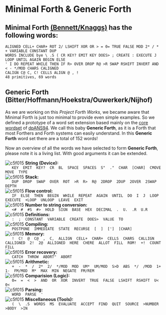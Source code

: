 # Minimal Forth & Generic Forth

## Minimal Forth [(Bennett/Knaggs)](http://www.euroforth.org/ef15/papers/knaggs.pdf) has the following words:
 
```
ALIGNED CELL+ CHAR+ ROT 2/ LSHIFT XOR OR > = 0= TRUE FALSE MOD 2* / * + VARIABLE CONSTANT DUP 
WORDS INCLUDE bye \ .S ( CR KEY? EMIT KEY DOES> ; CREATE : EXECUTE J LOOP UNTIL AGAIN BEGIN ELSE 
' I DO REPEAT WHILE THEN IF R> OVER DROP R@ >R SWAP RSHIFT INVERT AND < - */MOD CHARS CALIGNED 
CALIGN C@ C, C! CELLS ALIGN @ , ! 
48 primitives, 69 words
```

## Generic Forth (Bitter/Hoffmann/Hoekstra/Ouwerkerk/Nijhof)

As we are working on this *Project Forth Works*, we became aware that Minimal Forth is just too minimal to provide even simple examples. So we defined a prototype of a word set extension based mainly on the [core wordset](http://forth.sourceforge.net/std/dpans/dpans6.htm) of [dpANS94](http://www.openfirmware.info/data/docs/dpans94.pdf). We call this baby **Generic Forth**, as it is a Forth that most Forthers and Forth systems can easily understand.
In this **Generic Forth** word set there are a total of 152 words!

Now an overview of all the words we have selected to form **Generic Forth**, please note it is a living list. With good arguments it can be extended.

![c5f015](https://via.placeholder.com/15/c5f015/000000?text=+) **String (Device):**  
`    KEY  EMIT  KEY?  CR  BL  SPACE  SPACES  S"  ."  CHAR  [CHAR]  CMOVE  MOVE  TYPE  `  
![c5f015](https://via.placeholder.com/15/c5f015/000000?text=+) **Stack:**  
`    DUP  DROP  SWAP  OVER  ROT  >R  R>  R@  2DROP  2DUP  2OVER  2SWAP  DEPTH  `  
![c5f015](https://via.placeholder.com/15/c5f015/000000?text=+) **Flow control:**  
`    IF  ELSE  THEN  BEGIN  WHILE  REPEAT  AGAIN  UNTIL  DO  I  J  LOOP  EXECUTE  +LOOP  UNLOOP  LEAVE  EXIT  `  
![c5f015](https://via.placeholder.com/15/c5f015/000000?text=+) **Number to string conversion:**  
`    <#  #  #S  #>  HOLD  SIGN  BASE  HEX  DECIMAL  .  U.  .R  U.R  `  
![c5f015](https://via.placeholder.com/15/c5f015/000000?text=+) **Definitions:**  
`    :  ;  CONSTANT  VARIABLE  CREATE  DOES>  VALUE  TO  `  
![c5f015](https://via.placeholder.com/15/c5f015/000000?text=+) **Compiling:**  
`    POSTPONE  IMMEDIATE  STATE  RECURSE  [  ]  [']  [CHAR]  `  
![c5f015](https://via.placeholder.com/15/c5f015/000000?text=+) **Memory:**  
`    !  C!  @  C@  ,  C,  ALLIGN  CELL+  CHAR+  CELLS  CHARS  CALLIGN  CALLIGNED  2!  2@  ALLIGNED  HERE  CHERE  ALLOT  FILL  ROM!  +!  COUNT  FILL  `  
![c5f015](https://via.placeholder.com/15/c5f015/000000?text=+) **Error recovery:**  
`    CATCH  THROW  ABORT"  ABORT  `  
![c5f015](https://via.placeholder.com/15/c5f015/000000?text=+) **Arithmetic:**  
`    +  -  *  /  2*  2/  */MOD  MOD  UM*  UM/MOD  S>D  ABS  */  /MOD  1+  1-  FM/MOD  M*  MAX  MIN  NEGATE  FM/REM  `  
![c5f015](https://via.placeholder.com/15/c5f015/000000?text=+) **Comparision (Logic):**  
`    0=  =  <  >  AND  OR  XOR  INVERT  TRUE  FALSE  LSHIFT  RSHIFT  U<  0<  `  
![c5f015](https://via.placeholder.com/15/c5f015/000000?text=+) **Parsing:**  
`    WORD  PARSE  '  `  
![c5f015](https://via.placeholder.com/15/c5f015/000000?text=+) **Miscellaneous (Tools):**  
`    (  \  .S  WORDS  MS  EVALUATE  ACCEPT  FIND  QUIT  SOURCE  >NUMBER  >BODY  >IN  `  
